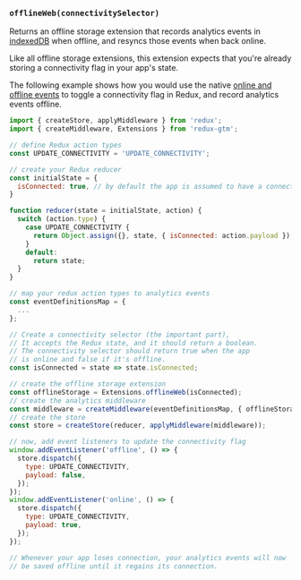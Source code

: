 ### `offlineWeb(connectivitySelector)`

Returns an offline storage extension that records analytics events in
[indexedDB](https://developer.mozilla.org/en/docs/Web/API/IndexedDB_API)
when offline, and resyncs those events when back online.

Like all offline storage extensions, this extension expects that
you're already storing a connectivity flag in your app's state.

The following example shows how you would use the native
[online and offline events](https://developer.mozilla.org/en/docs/Online_and_offline_events)
to toggle a connectivity flag in Redux, and record analytics events
offline.

```js
import { createStore, applyMiddleware } from 'redux';
import { createMiddleware, Extensions } from 'redux-gtm';

// define Redux action types
const UPDATE_CONNECTIVITY = 'UPDATE_CONNECTIVITY';

// create your Redux reducer
const initialState = {
  isConnected: true, // by default the app is assumed to have a connection
}

function reducer(state = initialState, action) {
  switch (action.type) {
    case UPDATE_CONNECTIVITY {
      return Object.assign({}, state, { isConnected: action.payload });
    }
    default:
      return state;
  }
}

// map your redux action types to analytics events
const eventDefinitionsMap = {
  ...
};

// Create a connectivity selector (the important part),
// It accepts the Redux state, and it should return a boolean.
// The connectivity selector should return true when the app
// is online and false if it's offline.
const isConnected = state => state.isConnected;

// create the offline storage extension
const offlineStorage = Extensions.offlineWeb(isConnected);
// create the analytics middleware
const middleware = createMiddleware(eventDefinitionsMap, { offlineStorage });
// create the store
const store = createStore(reducer, applyMiddleware(middleware));

// now, add event listeners to update the connectivity flag
window.addEventListener('offline', () => {
  store.dispatch({
    type: UPDATE_CONNECTIVITY,
    payload: false,
  });
});
window.addEventListener('online', () => {
  store.dispatch({
    type: UPDATE_CONNECTIVITY,
    payload: true,
  });
});

// Whenever your app loses connection, your analytics events will now
// be saved offline until it regains its connection.
```
